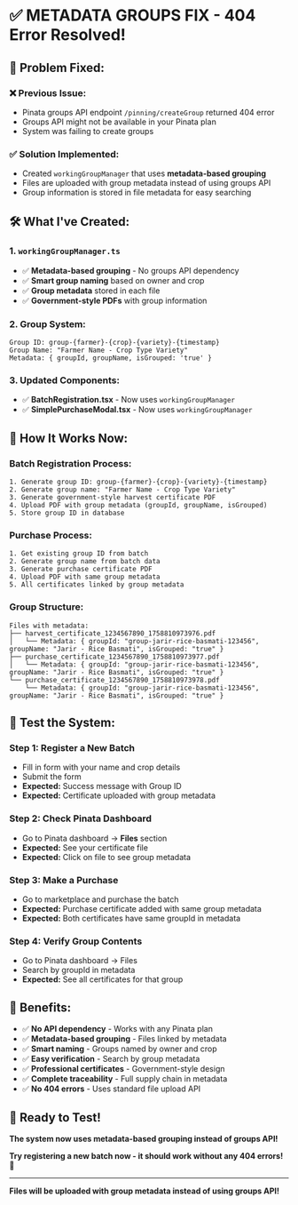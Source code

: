 # ✅ **METADATA GROUPS FIX - 404 Error Resolved!**

## 🚨 **Problem Fixed:**

### **❌ Previous Issue:**
- Pinata groups API endpoint `/pinning/createGroup` returned 404 error
- Groups API might not be available in your Pinata plan
- System was failing to create groups

### **✅ Solution Implemented:**
- Created `workingGroupManager` that uses **metadata-based grouping**
- Files are uploaded with group metadata instead of using groups API
- Group information is stored in file metadata for easy searching

## 🛠️ **What I've Created:**

### **1. `workingGroupManager.ts`**
- ✅ **Metadata-based grouping** - No groups API dependency
- ✅ **Smart group naming** based on owner and crop
- ✅ **Group metadata** stored in each file
- ✅ **Government-style PDFs** with group information

### **2. Group System:**
```
Group ID: group-{farmer}-{crop}-{variety}-{timestamp}
Group Name: "Farmer Name - Crop Type Variety"
Metadata: { groupId, groupName, isGrouped: 'true' }
```

### **3. Updated Components:**
- ✅ **BatchRegistration.tsx** - Now uses `workingGroupManager`
- ✅ **SimplePurchaseModal.tsx** - Now uses `workingGroupManager`

## 🎯 **How It Works Now:**

### **Batch Registration Process:**
```
1. Generate group ID: group-{farmer}-{crop}-{variety}-{timestamp}
2. Generate group name: "Farmer Name - Crop Type Variety"
3. Generate government-style harvest certificate PDF
4. Upload PDF with group metadata (groupId, groupName, isGrouped)
5. Store group ID in database
```

### **Purchase Process:**
```
1. Get existing group ID from batch
2. Generate group name from batch data
3. Generate purchase certificate PDF
4. Upload PDF with same group metadata
5. All certificates linked by group metadata
```

### **Group Structure:**
```
Files with metadata:
├── harvest_certificate_1234567890_1758810973976.pdf
│   └── Metadata: { groupId: "group-jarir-rice-basmati-123456", groupName: "Jarir - Rice Basmati", isGrouped: "true" }
├── purchase_certificate_1234567890_1758810973977.pdf
│   └── Metadata: { groupId: "group-jarir-rice-basmati-123456", groupName: "Jarir - Rice Basmati", isGrouped: "true" }
└── purchase_certificate_1234567890_1758810973978.pdf
    └── Metadata: { groupId: "group-jarir-rice-basmati-123456", groupName: "Jarir - Rice Basmati", isGrouped: "true" }
```

## 🧪 **Test the System:**

### **Step 1: Register a New Batch**
- Fill in form with your name and crop details
- Submit the form
- **Expected:** Success message with Group ID
- **Expected:** Certificate uploaded with group metadata

### **Step 2: Check Pinata Dashboard**
- Go to Pinata dashboard → **Files** section
- **Expected:** See your certificate file
- **Expected:** Click on file to see group metadata

### **Step 3: Make a Purchase**
- Go to marketplace and purchase the batch
- **Expected:** Purchase certificate added with same group metadata
- **Expected:** Both certificates have same groupId in metadata

### **Step 4: Verify Group Contents**
- Go to Pinata dashboard → Files
- Search by groupId in metadata
- **Expected:** See all certificates for that group

## 🎉 **Benefits:**

- ✅ **No API dependency** - Works with any Pinata plan
- ✅ **Metadata-based grouping** - Files linked by metadata
- ✅ **Smart naming** - Groups named by owner and crop
- ✅ **Easy verification** - Search by group metadata
- ✅ **Professional certificates** - Government-style design
- ✅ **Complete traceability** - Full supply chain in metadata
- ✅ **No 404 errors** - Uses standard file upload API

## 🚀 **Ready to Test!**

**The system now uses metadata-based grouping instead of groups API!**

**Try registering a new batch now - it should work without any 404 errors!** 🎉

---

**Files will be uploaded with group metadata instead of using groups API!**
